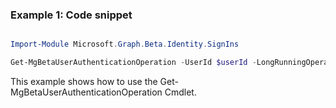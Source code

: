 ### Example 1: Code snippet

```powershell

Import-Module Microsoft.Graph.Beta.Identity.SignIns

Get-MgBetaUserAuthenticationOperation -UserId $userId -LongRunningOperationId $longRunningOperationId

```
This example shows how to use the Get-MgBetaUserAuthenticationOperation Cmdlet.

